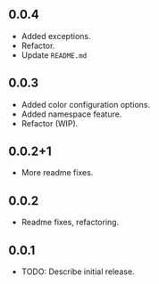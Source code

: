 ## 0.0.4

* Added exceptions.
* Refactor.
* Update `README.md`

## 0.0.3

* Added color configuration options.
* Added namespace feature.
* Refactor (WIP).

## 0.0.2+1

* More readme fixes.

## 0.0.2

* Readme fixes, refactoring.

## 0.0.1

* TODO: Describe initial release.
